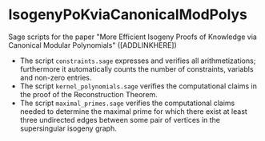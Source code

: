 # IsogenyPoKviaCanonicalModPolys
Sage scripts for the paper "More Efficient Isogeny Proofs of Knowledge via Canonical Modular Polynomials" ([ADDLINKHERE])

-  The script `constraints.sage` expresses and verifies all arithmetizations; furthermore it automatically counts the number of constraints, variabls and non-zero entries.
-  The script `kernel_polynomials.sage` verifies the computational claims in the proof of the Reconstruction Theorem.
-  The script `maximal_primes.sage` verifies the computational claims needed to determine the maximal prime for which there exist at least three undirected edges between some pair of vertices in the supersingular isogeny graph.

